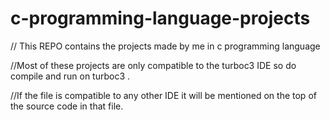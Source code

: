# c-programming-language-projects
// This REPO contains the projects made by me in c programming language

//Most of these projects are only compatible to the turboc3 IDE so do compile and run on turboc3 .

//If the file is compatible to any other IDE it will be mentioned on the top of the source code in that file.

